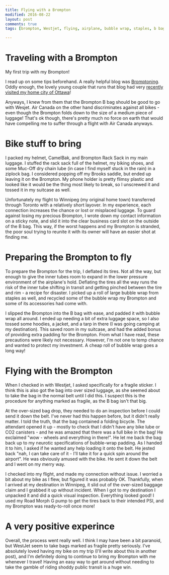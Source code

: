 ```yaml
---
title: Flying with a Brompton
modified: 2016-08-22
layout: post
comments: true
tags: [brompton, Westjet, flying, airplane, bubble wrap, staples, b bag, packing]

---
```



# Traveling with a Brompton

My first trip with my Brompton!

I read up on some tips beforehand. A really helpful blog was [Bromptoning](http://bromptoning.com/traveling-adventures/bromptons-like-flying-westjet/). Oddly enough, the lovely young couple that runs that blog had very [recently visited my home city of Ottawa](http://bromptoning.com/traveling-adventures/ottawa/ottawa-cycling-the-capital-pathway-rideau-river-canal/)!

Anyways, I knew from them that the Brompton B bag should be good to go with Wesjet. Air Canada on the other hand discriminates against all bikes - even though the Brompton folds down to the size of a medium piece of luggage! That's ok though, there's pretty much no force on earth that would have compelling me to suffer through a flight with Air Canada anyways.

# Bike stuff to bring

I packed my helmet, CamelBak, and Brompton Rack Sack in my main luggage. I stuffed the rack sack full of the helmet, my biking shoes, and some Muc-Off dry chain lube (in case I find myself stuck in the rain) in a ziplock bag. I considered popping off my Brooks saddle, but ended up leaving it on the Brompton. My phone holder is pretty flimsy plastic and looked like it would be the thing most likely to break, so I unscrewed it and tossed it in my suitcase as well.

Unfortunately my flight to Winnipeg (my original home town) transferred through Toronto with a relatively short layover. In my experience, each connection increases the chance or lost or misplaced luggage. To guard against losing my precious Brompton, I wrote down my contact information on a sticky note, and slid it into the clear business card slot on the outside of the B bag. This way, if the worst happens and my Brompton is stranded, the poor soul trying to reunite it with its owner will have an easier shot at finding me.

# Preparing the Brompton to fly

To prepare the Brompton for the trip, I deflated its tires. Not all the way, but enough to give the inner tubes room to expand in the lower pressure environment of the airplane's hold. Deflating the tires all the way runs the risk of the inner tube shifting in transit and getting pinched between the tire and rim - a recipe for disaster. I picked up a roll of large bubble wrap from staples as well, and recycled some of the bubble wrap my Brompton and some of its accessories had come with.

I slipped the Brompton into the B bag with ease, and padded it with bubble wrap all around. I ended up needing a bit of extra luggage space, so I also tossed some hoodies, a jacket, and a tarp in there (I was going camping at my destination). This saved room in my suitcase, and had the added bonus of providing extra padding for the Brompton. From what I have read, these precautions were likely not necessary. However, I'm not one to temp chance and wanted to protect my investment. A  cheap roll of bubble wrap goes a long way!

# Flying with the Brompton

When I checked in with Westjet, I asked specifically for a fragile sticker. I think this is also got the bag into over sized luggage, as she seemed about to take the bag in the normal belt until I did this. I suspect this is the procedure for anything marked as fragile, as the B bag isn't that big.

At the over-sized bag drop, they needed to do an inspection before I could send it down the belt. I've never had this happen before, but it didn't really matter. I told the truth, that the bag contained a folding bicycle. The attendant opened it up - mostly to check that I didn't have any bike lube or CO2 canisters - and he was amazed that there was a full bike in the bag! He exclaimed "wow - wheels and everything in there!". He let me back the bag back up to my neurotic specifications of bubble-wrap padding. As I handed it to him, I asked if he wanted any help loading it onto the belt. He jested back "nah, I can take care of it -  I'll take it for a quick spin around the airport". He was obviously amused with the bike. He sent it down the belt and I went on my merry way.

I checked into my flight, and made my connection without issue. I worried a bit about my bike as I flew, but figured it was probably OK. Thankfully, when I arrived at my destination in Winnipeg, it slid out of the over-sized baggage claim and I grabbed it up without incident. When I got to my destination I unpacked it and did a quick visual inspection. Everything looked good! I used my Road Morph G pump to get the tires back to their intended PSI, and my Brompton was ready-to-roll once more!

# A very positive experince

Overall, the process went really well. I think I may have been a bit paranoid, but WestJet seem to take bags marked as fragile pretty seriously. I've absolutely loved having my bike on my trip (I'll write about this in another post), and I'm definitely doing to continue to bring my Brompton with me whenever I travel! Having an easy way to get around without needing to take the gamble of riding shoddy public transit is a huge win.
